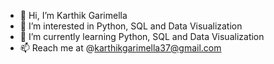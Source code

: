 - 👋 Hi, I’m Karthik Garimella
- 👀 I’m interested in Python, SQL and Data Visualization
- 🌱 I’m currently learning Python, SQL and Data Visualization
- 📫 Reach me at @karthikgarimella37@gmail.com
